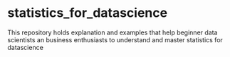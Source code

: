 # statistics_for_datascience
This repository holds explanation and examples that help beginner data scientists an business enthusiasts to understand and master statistics for datascience 
